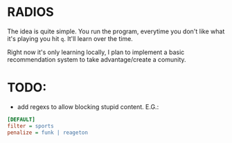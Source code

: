 # RADIOS

The idea is quite simple. You run the program, everytime you don't like what
it's playing you hit `q`. It'll learn over the time.

Right now it's only learning locally, I plan to implement a basic
recommendation system to take advantage/create a comunity.

# TODO:

- add regexs to allow blocking stupid content. E.G.:

``` ini
[DEFAULT]
filter = sports
penalize = funk | reageton

```
